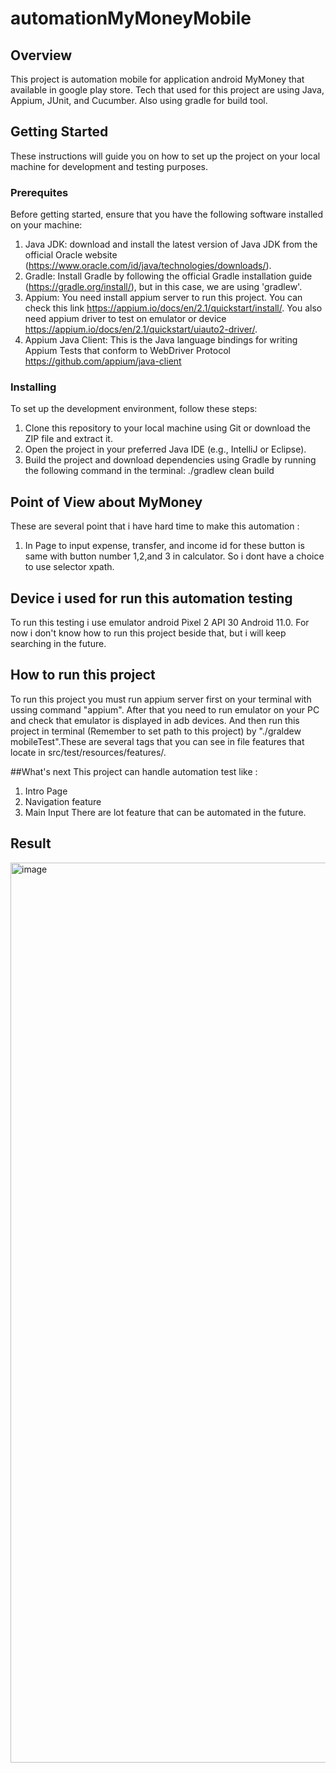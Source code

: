 # automationMyMoneyMobile

## Overview
This project is automation mobile for application android MyMoney that available in google play store. Tech that used for this project are using Java, Appium, JUnit, and Cucumber. Also using gradle for build tool.

## Getting Started 
These instructions will guide you on how to set up the project on your local machine for development and testing purposes.

### Prerequites 
Before getting started, ensure that you have the following software installed on your machine:

1. Java JDK: download and install the latest version of Java JDK from the official Oracle website (https://www.oracle.com/id/java/technologies/downloads/).
2. Gradle: Install Gradle by following the official Gradle installation guide (https://gradle.org/install/), but in this case, we are using 'gradlew'.
3. Appium: You need install appium server to run this project. You can check this link https://appium.io/docs/en/2.1/quickstart/install/. You also need appium driver to test on emulator or device https://appium.io/docs/en/2.1/quickstart/uiauto2-driver/.
4. Appium Java Client: This is the Java language bindings for writing Appium Tests that conform to WebDriver Protocol https://github.com/appium/java-client

### Installing 
To set up the development environment, follow these steps:

1. Clone this repository to your local machine using Git or download the ZIP file and extract it.
2. Open the project in your preferred Java IDE (e.g., IntelliJ or Eclipse).
3. Build the project and download dependencies using Gradle by running the following command in the terminal: ./gradlew clean build

## Point of View about MyMoney 
These are several point that i have hard time to make this automation : 
1. In Page to input expense, transfer, and income id for these button is same with button number 1,2,and 3 in calculator. So i dont have a choice to use selector xpath.

## Device i used for run this automation testing 
To run this testing i use emulator android Pixel 2 API 30 Android 11.0. For now i don't know how to run this project beside that, but i will keep searching in the future. 

## How to run this project 
To run this project you must run appium server first on your terminal with ussing command "appium". After that you need to run emulator on your PC and check that emulator is displayed in adb devices. And then run this project in terminal (Remember to set path to this project) by "./graldew mobileTest".These are several tags that you can see in file features that locate in src/test/resources/features/.

##What's next 
This project can handle automation test like : 
1. Intro Page 
2. Navigation feature 
3. Main Input 
There are lot feature that can be automated in the future. 

## Result 
<img width="1440" alt="image" src="https://github.com/nyomanyudis95/automationMyMoneyMobile/assets/44666702/ebce244f-ddbf-4b63-a3df-6d6fced06d7c">
















